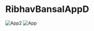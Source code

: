 # RibhavBansalAppD
![App2](https://user-images.githubusercontent.com/96466752/151702479-3820ffdd-e57e-48bc-bb09-f3df72c398bb.jpeg)
![App](https://user-images.githubusercontent.com/96466752/151702549-5d4adb20-94b8-439a-bd5e-853eeadaf748.jpeg)
